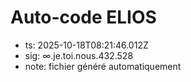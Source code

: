 # Auto-code ELIOS
- ts: 2025-10-18T08:21:46.012Z
- sig: ∞.je.toi.nous.432.528
- note: fichier généré automatiquement
